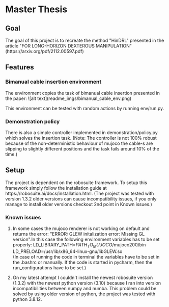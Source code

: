 <h1>Master Thesis</h1>

<h2>Goal</h2>The goal of this project is to recreate the method "HinDRL" presented in  the article "FOR LONG-HORIZON DEXTEROUS MANIPULATION" (https://arxiv.org/pdf/2112.00597.pdf)

<h2>Features</h2>
<h3>Bimanual cable insertion environment</h3>The environment copies the task of bimanual
cable insertion presented in the paper:
![alt text](readme_imgs/bimanual_cable_env.png)

This environment can be tested with random actions by running
env/run.py.

<h3>Demonstration policy</h3>
There is also a simple controller implemented in demonstration/policy.py
which solves the insertion task. (Note: The controller is not 100% robust
because of the non-deterministic behaviour of mujoco the cable-s are slipping to
slightly different positions and the task fails around 10% of the time.)

<h2>Setup</h2>
The project is dependent on the robosuite framework. To setup this
framework simply follow the installation guide at https://robosuite.ai/docs/installation.html. (The project
was tested with version 1.3.2 older versions can cause incompatibility issues, if you only manage to
install older versions checkout 2nd point in Known issues.)

<h3>Known issues</h3>

1. In some cases the mujoco renderer is not working on default and returns the error:
"ERROR: GLEW initalization error: Missing GL version".In this case the following environment 
variables has to be set properly:
LD_LIBRARY_PATH=$PATH_TO_MUJOCO$/mujoco200/bin <br />
LD_PRELOAD=/usr/lib/x86_64-linux-gnu/libGLEW.so <br />
(In case of running the code in terminal the variables
have to be set in the .bashrc or manually. If the code is started in pycharm, then the run_configurations have to be set.)

2. On my latest attempt I couldn't install the newest robosuite version (1.3.2) with the newest python version (3.10) because I ran into version incompatibilities between numpy and numba. This problem could be solved by using older version of python, the project was tested with python 3.8.12.
